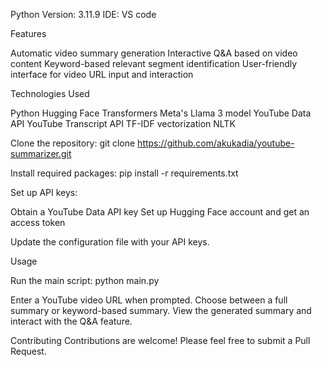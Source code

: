 Python Version: 3.11.9
IDE: VS code


Features

Automatic video summary generation
Interactive Q&A based on video content
Keyword-based relevant segment identification
User-friendly interface for video URL input and interaction

Technologies Used

Python
Hugging Face Transformers
Meta's Llama 3 model
YouTube Data API
YouTube Transcript API
TF-IDF vectorization
NLTK

Clone the repository:
git clone https://github.com/akukadia/youtube-summarizer.git

Install required packages:
pip install -r requirements.txt

Set up API keys:

Obtain a YouTube Data API key
Set up Hugging Face account and get an access token


Update the configuration file with your API keys.

Usage

Run the main script:
python main.py

Enter a YouTube video URL when prompted.
Choose between a full summary or keyword-based summary.
View the generated summary and interact with the Q&A feature.

Contributing
Contributions are welcome! Please feel free to submit a Pull Request.

